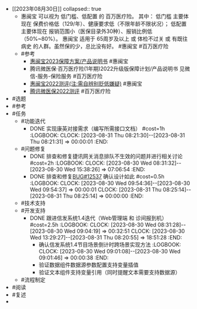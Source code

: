 - [[2023年08月30日]]
  collapsed:: true
	- 惠闽宝 可以视为 低门槛、低配置 的 百万医疗险。
	  其中：
	  低门槛 主要体现在 保费价格低（129/年）、健康要求低（不限年龄不限状况）；
	  低配置 主要体现在 报销范围小（医保目录外30种）、报销比例低（50%~80%）。
	  惠闽宝 适用于 65周岁及以上 或 体检不过关 或 有既往病史 的人群。虽然保的少，总比没有好。
	  #惠闽宝 #百万医疗险
	- #参考
		- [惠闽宝2023保障方案/产品说明书](https://mp.weixin.qq.com/s?__biz=MzkyNzM1MTMwOQ==&mid=2247502719&idx=2&sn=b86be073bfb91bd309827fe47b4e8142&chksm=c22bdc1df55c550bbb265627fc924debefe0a8bf8f1e6d0057aed326a0f9aae77c92d4fd44e8&mpshare=1&scene=1&srcid=0830tRNMQNZmaGtSE548XZDn&sharer_sharetime=1693351970902&sharer_shareid=ef79b98cea9c3e3a4abdc8b929753d78#rd) #惠闽宝
		- 腾讯微医保·百万医疗险(1年期)2022升级版保障计划/产品说明书 见微信-服务-保险服务 #百万医疗险
		- [惠闽宝2022测评(注:需自辨别贬低嫌疑)](https://zhuanlan.zhihu.com/p/549886082) #惠闽宝
		- [腾讯微医保2022测评](https://zhuanlan.zhihu.com/p/559099732) #百万医疗险
- #选题
- #参考
- #任务
	- #功能迭代
		- DONE 实现康英对接需求（编写所需接口文档） #cost=1h
		  :LOGBOOK:
		  CLOCK: [2023-08-31 Thu 08:21:30]--[2023-08-31 Thu 08:21:31] =>  00:00:01
		  :END:
	- #问题修复
		- DONE 排查和修复捷讯网关消息排队不生效的问题并进行相关讨论 #cost=2h
		  :LOGBOOK:
		  CLOCK: [2023-08-30 Wed 08:31:32]--[2023-08-30 Wed 15:38:26] =>  07:06:54
		  :END:
		- DONE 排查和修复[BUG#12537](http://192.168.38.165:81/zentao/bug-view-12537.html) 确认设计如此 #cost=0.5h
		  :LOGBOOK:
		  CLOCK: [2023-08-30 Wed 09:54:36]--[2023-08-30 Wed 09:54:37] =>  00:00:01
		  CLOCK: [2023-08-31 Thu 08:25:14]--[2023-08-31 Thu 08:25:14] =>  00:00:00
		  :END:
	- #技术支持
	- #开发支持
		- DONE 跟进信发系统1.4迭代（Web管理端 和 诊间报到机）#cost=2.5h
		  :LOGBOOK:
		  CLOCK: [2023-08-30 Wed 08:31:28]--[2023-08-30 Wed 09:04:19] =>  00:32:51
		  CLOCK: [2023-08-30 Wed 13:29:27]--[2023-08-31 Thu 08:20:55] =>  18:51:28
		  :END:
			- 确认信发系统1.4节目场景倒计时跨场景实现方法
			  :LOGBOOK:
			  CLOCK: [2023-08-30 Wed 09:01:08]--[2023-08-30 Wed 09:01:46] =>  00:00:38
			  :END:
			- 验证数据组件数据源参数配置支持变量插值
			- 验证文本组件支持变量引用（同时提醒文本需要支持数据源）
	- #流程制定
- #阅读
- #复述
-